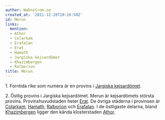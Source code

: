 ```yaml
---
author: Wahnstrom.se
created_at: '2011-12-28T20:16:50Z'
id: Merun
links:
  mention:
  - Athor
  - Colarkam
  - Erafalan
  - Erat
  - Hamath
  - Jargiska kejsardömet
  - Khazimbergen
  - Ralborion
title: Merun
---
```


1\. Forntida rike som numera är en provins i [Jargiska kejsardömet].

2\. Östlig provins i Jargiska kejsardömet. Merun är kejsardömets största provins. Provinshuvudstaden
heter [Erat]. De övriga städerna i provinsen är [Colarkam], [Hamath], [Ralborion] och [Erafalan]. I
de östligaste delarna, bland [Khazimbergen] ligger den kända klosterstaden [Athor].

  [Jargiska kejsardömet]: Jargiska_kejsardömet
  [Erat]: Erat
  [Colarkam]: Colarkam
  [Hamath]: Hamath
  [Ralborion]: Ralborion
  [Erafalan]: Erafalan
  [Khazimbergen]: Khazimbergen
  [Athor]: Athor